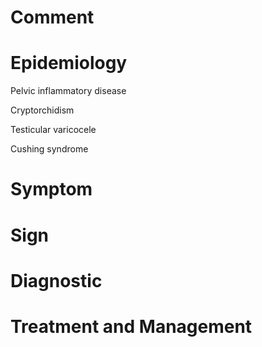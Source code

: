 # Comment

# Epidemiology

Pelvic inflammatory disease

Cryptorchidism

Testicular varicocele

Cushing syndrome

# Symptom

# Sign

# Diagnostic

# Treatment and Management
